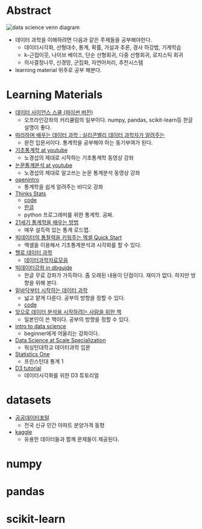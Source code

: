 # Abstract

![data science venn diagram](https://static1.squarespace.com/static/5150aec6e4b0e340ec52710a/t/51525c33e4b0b3e0d10f77ab/1364352052403/Data_Science_VD.png?format=1500w)

- 데이터 과학을 이해하려면 다음과 같은 주제들을 공부해야한다.
  - 데이터시각화, 선형대수, 통계, 확률, 가설과 추론, 경사 하강법, 기계학습
  - k-근접이웃, 나이브 베이즈, 단순 선형회귀, 다중 선형회귀, 로지스틱 회귀
  - 의사결정나무, 신경망, 군집화, 자연어처리, 추천시스템
- learning material 위주로 공부 해본다.

# Learning Materials

- [데이터 사이언스 스쿨 (파이썬 버전)](https://datascienceschool.net/view-notebook/661128713b654edc928ecb455a826b1d/)
  - 오프라인강좌의 커리큘럼의 일부이다. numpy, pandas, scikit-learn등 한글 설명이 좋다.
- [따라하며 배우는 데이터 과학 : 실리콘벨리 데이터 과학자가 알려주는](http://www.yes24.com/24/Goods/44184320?Acode=101)
  - 완전 입문서이다. 통계학을 공부해야 하는 동기부여가 된다.
- [기초통계학 at youtube](https://www.youtube.com/playlist?list=PLsri7w6p16vs-vfUgweXPjEEhwXjjPSHq)
  - 노경섭의 제대로 시작하는 기초통계학 동영상 강좌
- [논문통계분석 at youtube](https://www.youtube.com/watch?v=8PT4AKrKjFo&list=PLsri7w6p16vuIphjhykx6UwOb6ICK0HVi)
  - 노경섭의 제대로 알고쓰는 논문 통계분석 동영상 강좌
- [openintro](https://www.openintro.org/stat/videos.php)
  - 통계학을 쉽게 알려주는 비디오 강좌
- [Thinks Stats](http://greenteapress.com/thinkstats/)
  - [code](https://github.com/AllenDowney/ThinkStats2)
  - [한글](http://fliphtml5.com/dvlr/gyzu/basic)
  - python 프로그래머를 위한 통계학. 공짜.
- [21세기 통계학을 배우는 방법](http://statkclee.github.io/window-of-statistics/)
  - 매우 설득력 있는 통계 로드맵.
- [빅데이터의 통찰력을 키워주는 엑셀 Quick Start](https://www.inflearn.com/course/%EC%97%91%EC%85%80-%EA%B0%95%EC%A2%8C/)
  - 엑셀을 이용해서 기초통계분석과 시각화를 할 수 있다.
- [헬로 데이터 과학](http://www.kangcom.com/sub/view.asp?sku=201602122364)
  - [데이터과학자료모음](http://www.hellodatascience.com/?page_id=7)
- [빅데이터강좌 in dbguide](http://cyber.dbguide.net/lecture.php?code=AA017)
  - 한글 무료 강좌가 가득하다. 좀 오래된 내용이 단점이다. 재미가 없다. 하지만 방향을 위해 본다.
- [밑바닥부터 시작하는 데이터 과학](http://www.kangcom.com/sub/view.asp?sku=201605307751)
  - 넓고 얕게 다룬다. 공부의 방향을 정할 수 있다.
  - [code](https://github.com/Insight-book/data-science-from-scratch?files=1)
- [앞으로 데이터 분석을 시작하려는 사람을 위한 책](http://www.aladin.co.kr/shop/wproduct.aspx?ItemId=40672590&ttbkey=ttbcloud092006002&COPYPaper=1)
  - 일본인이 쓴 책이다. 공부의 방향을 정할 수 있다.
- [intro to data science](https://classroom.udacity.com/courses/ud359)
  - beginner에게 어울리는 강좌이다.
- [Data Science at Scale Specialization](https://www.coursera.org/specializations/data-science)
  - 워싱턴대학교 데이터과학 입문
- [Statistics One](https://www.youtube.com/watch?v=VJlpQs4a5LI&list=PLgIPpm6tJZoTlY4A-xikgjXmlscqduP5k)
  - 프린스턴대 통계 1
- [D3 tutorial](http://alignedleft.com/tutorials)
  - 데이터시각화를 위한 D3 튜토리얼

# datasets

- [공공데이터포털](https://www.data.go.kr/)
  - 전국 신규 민간 아파트 분양가격 동향
- [kaggle](https://www.kaggle.com/)
  - 유용한 데이터들과 함께 문제들이 제공된다.

# numpy
# pandas
# scikit-learn
